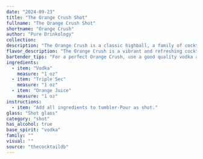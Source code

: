 ```yaml
---
date: "2024-09-23"
title: "The Orange Crush Shot"
fullname: "The Orange Crush Shot"
shortname: "Orange Crush"
author: "Pure Drinkology"
collection:
description: "The Orange Crush is a classic highball, a family of cocktails typically served in a tall glass with ice and a mixer.  Its origins are likely rooted in the early 20th century, a time when simple, refreshing drinks gained popularity. "
flavor_description: "The Orange Crush is a vibrant and refreshing cocktail with a sweet and tangy flavor profile. The vodka provides a clean, neutral base, while the triple sec adds a touch of orange zest and a slight bitterness. The orange juice dominates the taste with its bright citrus sweetness, creating a well-balanced and enjoyable drink that's perfect for a warm day. "
bartender_tips: "For a perfect Orange Crush, use a good quality vodka and fresh-squeezed orange juice.  Shake vigorously with ice to ensure a well-chilled, frothy drink.  Don't skimp on the Triple Sec, it adds the necessary sweetness and orange flavor.  Garnish with a fresh orange slice or wheel for a touch of elegance.  Remember, a balanced Orange Crush is a beautiful thing! "
ingredients:
  - item: "Vodka"
    measure: "1 oz"
  - item: "Triple Sec"
    measure: "1 oz"
  - item: "Orange Juice"
    measure: "1 oz"
instructions:
  - item: "Add all ingredients to tumbler-Pour as shot."
glass: "Shot glass"
category: "shot"
has_alcohol: true
base_spirit: "vodka"
family: ""
visual: ""
source: "thecocktaildb"
---
```


